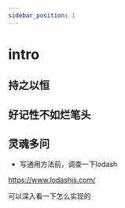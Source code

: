 ```yaml
---
sidebar_position: 1
---
```


# intro

## 持之以恒

## 好记性不如烂笔头

## 灵魂多问

* 写通用方法前，调查一下lodash

https://www.lodashjs.com/

可以深入看一下怎么实现的
